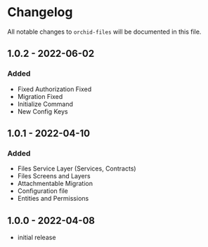 # Changelog

All notable changes to `orchid-files` will be documented in this file.


## 1.0.2 - 2022-06-02

### Added

- Fixed Authorization Fixed
- Migration Fixed
- Initialize Command
- New Config Keys

## 1.0.1 - 2022-04-10

### Added

- Files Service Layer (Services, Contracts)
- Files Screens and Layers
- Attachmentable Migration
- Configuration file
- Entities and Permissions

## 1.0.0 - 2022-04-08

- initial release
